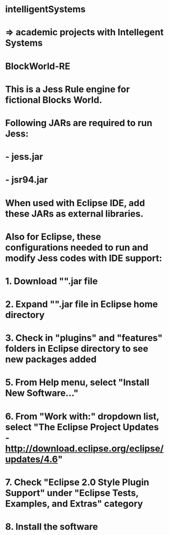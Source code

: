 
# intelligentSystems
# => academic projects with Intellegent Systems

# BlockWorld-RE

# This is a Jess Rule engine for fictional Blocks World.
# Following JARs are required to run Jess:
# - jess.jar
# - jsr94.jar

# When used with Eclipse IDE, add these JARs as external libraries.
# Also for Eclipse, these configurations needed to run and modify Jess codes with IDE support:

# 1. Download "".jar file
# 2. Expand "".jar file in Eclipse home directory
# 3. Check in "plugins" and "features" folders in Eclipse directory to see new packages added

# 5. From Help menu, select "Install New Software..."
# 6. From "Work with:" dropdown list, select "The Eclipse Project Updates - http://download.eclipse.org/eclipse/updates/4.6"
# 7. Check "Eclipse 2.0 Style Plugin Support" under "Eclipse Tests, Examples, and Extras" category
# 8. Install the software

